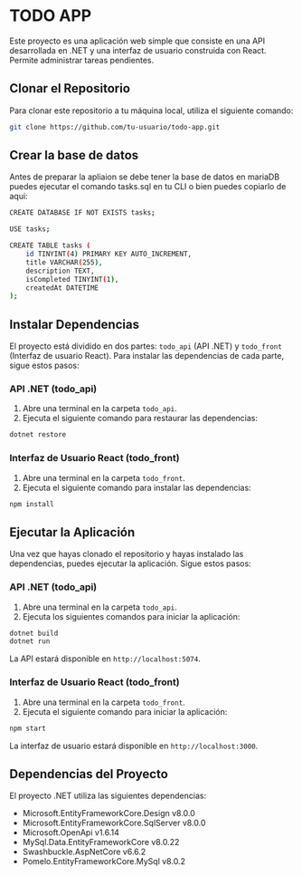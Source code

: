# TODO APP

Este proyecto es una aplicación web simple que consiste en una API desarrollada en .NET y una interfaz de usuario construida con React. Permite administrar tareas pendientes.

## Clonar el Repositorio

Para clonar este repositorio a tu máquina local, utiliza el siguiente comando:

```bash
git clone https://github.com/tu-usuario/todo-app.git
```

## Crear la base de datos

Antes de preparar la apliaion se debe tener la base de datos en mariaDB puedes ejecutar el comando tasks.sql en tu CLI o bien puedes copiarlo de aqui:

```bash
CREATE DATABASE IF NOT EXISTS tasks;

USE tasks;

CREATE TABLE tasks (
    id TINYINT(4) PRIMARY KEY AUTO_INCREMENT,
    title VARCHAR(255),
    description TEXT,
    isCompleted TINYINT(1),
    createdAt DATETIME 
);

```

## Instalar Dependencias

El proyecto está dividido en dos partes: `todo_api` (API .NET) y `todo_front` (Interfaz de usuario React). Para instalar las dependencias de cada parte, sigue estos pasos:

### API .NET (todo_api)

1. Abre una terminal en la carpeta `todo_api`.
2. Ejecuta el siguiente comando para restaurar las dependencias:

```bash
dotnet restore
```

### Interfaz de Usuario React (todo_front)

1. Abre una terminal en la carpeta `todo_front`.
2. Ejecuta el siguiente comando para instalar las dependencias:

```bash
npm install
```

## Ejecutar la Aplicación

Una vez que hayas clonado el repositorio y hayas instalado las dependencias, puedes ejecutar la aplicación. Sigue estos pasos:

### API .NET (todo_api)

1. Abre una terminal en la carpeta `todo_api`.
2. Ejecuta los siguientes comandos para iniciar la aplicación:

```bash
dotnet build
dotnet run
```

La API estará disponible en `http://localhost:5074`.

### Interfaz de Usuario React (todo_front)

1. Abre una terminal en la carpeta `todo_front`.
2. Ejecuta el siguiente comando para iniciar la aplicación:

```bash
npm start
```

La interfaz de usuario estará disponible en `http://localhost:3000`.

## Dependencias del Proyecto

El proyecto .NET utiliza las siguientes dependencias:

- Microsoft.EntityFrameworkCore.Design v8.0.0
- Microsoft.EntityFrameworkCore.SqlServer v8.0.0
- Microsoft.OpenApi v1.6.14
- MySql.Data.EntityFrameworkCore v8.0.22
- Swashbuckle.AspNetCore v6.6.2
- Pomelo.EntityFrameworkCore.MySql v8.0.2


